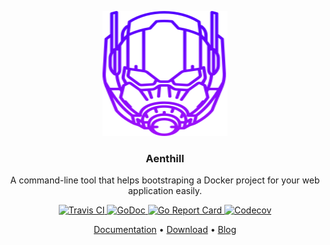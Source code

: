 <p align="center">
    <img src="docs/static/img/theaentmachine.svg" alt="Aenthill" width="200" height="200">
</p>
<h3 align="center">Aenthill</h3>
<p align="center">A command-line tool that helps bootstraping a Docker project for your web application easily.</p>
<p align="center">
    <a href="https://travis-ci.org/aenthill/aenthill">
        <img src="https://travis-ci.org/aenthill/aenthill.svg?branch=master" alt="Travis CI">
    </a>
    <a href="https://godoc.org/github.com/aenthill/aenthill">
        <img src="https://godoc.org/github.com/aenthill/aenthill?status.svg" alt="GoDoc">
    </a>
    <a href="https://goreportcard.com/report/aenthill/aenthill">
        <img src="https://goreportcard.com/badge/github.com/aenthill/aenthill" alt="Go Report Card">
    </a>
    <a href="https://codecov.io/gh/aenthill/aenthill/branch/master">
        <img src="https://codecov.io/gh/aenthill/aenthill/branch/master/graph/badge.svg" alt="Codecov">
    </a>
</p>
<p align="center">
    <a href="https://aenthill.github.io/use/">Documentation</a>
    &#8226;
    <a href="https://aenthill.github.io/use/">Download</a>
    &#8226;
    <a href="https://thecodingmachine.io/">Blog</a>
</p>